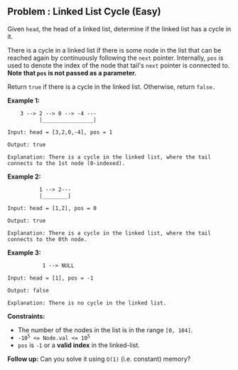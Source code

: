 ## Problem : Linked List Cycle (Easy)

Given ```head```, the head of a linked list, determine if the linked list has a cycle in it.<br>

There is a cycle in a linked list if there is some node in the list that can be reached again by continuously following the ```next``` pointer. Internally, ```pos``` is used to denote the index of the node that tail's ```next``` pointer is connected to. **Note that ```pos``` is not passed as a parameter.**<br>

Return ```true``` if there is a cycle in the linked list. Otherwise, return ```false.```

 
**Example 1:**

        3 --> 2 --> 0 --> -4 ---     
              |________________|

```                       
Input: head = [3,2,0,-4], pos = 1

Output: true

Explanation: There is a cycle in the linked list, where the tail connects to the 1st node (0-indexed).
```

**Example 2:**

              1 --> 2---     
              |________|

```
Input: head = [1,2], pos = 0

Output: true

Explanation: There is a cycle in the linked list, where the tail connects to the 0th node.
```

**Example 3:**

               1 --> NULL

```
Input: head = [1], pos = -1

Output: false

Explanation: There is no cycle in the linked list.
``` 

**Constraints:**
<ul>
<li>The number of the nodes in the list is in the range <code>[0, 104]</code>.</li>
<li><code>-10<sup>5</sup> <= Node.val <= 10<sup>5</sup></code></li>
<li><code>pos</code> is <code>-1</code> or a <b>valid index</b> in the linked-list.</li>
</ul>
 
**Follow up:** Can you solve it using ```O(1)``` (i.e. constant) memory?